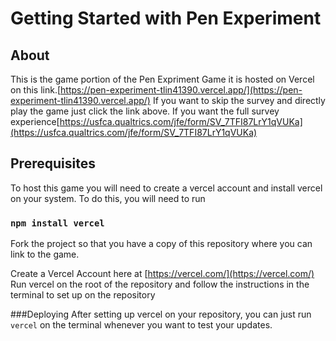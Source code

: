# Getting Started with Pen Experiment

## About
This is the game portion of the Pen Expriment Game it is hosted on Vercel on this link.[https://pen-experiment-tlin41390.vercel.app/](https://pen-experiment-tlin41390.vercel.app/)
If you want to skip the survey and directly play the game just click the link above. If you want the full survey experience[https://usfca.qualtrics.com/jfe/form/SV_7TFI87LrY1qVUKa](https://usfca.qualtrics.com/jfe/form/SV_7TFI87LrY1qVUKa)

## Prerequisites
To host this game you will need to create a vercel account and install vercel on your system. To do this, you will need to run
### `npm install vercel`

Fork the project so that you have a copy of this repository where you can link to the game.

Create a Vercel Account here at [https://vercel.com/](https://vercel.com/)
Run vercel on the root of the repository and follow the instructions in the terminal to set up on the repository


###Deploying
After setting up vercel on your repository, you can just run `vercel` on the terminal whenever you want to test your updates.
